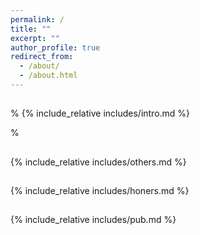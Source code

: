 ```yaml
---
permalink: /
title: ""
excerpt: ""
author_profile: true
redirect_from: 
  - /about/
  - /about.html
---
```


<h2 id="about-me"></h2>
%<span class='anchor' id='about-me'></span>
{% include_relative includes/intro.md %}

%<span class='anchor' id='Educations'></span>
<h2 id="Educations"></h2>
{% include_relative includes/others.md %}

<h2 id="honors-and-awards"></h2>
{% include_relative includes/honers.md %}

<h2 id="Publications"></h2>
{% include_relative includes/pub.md %}
